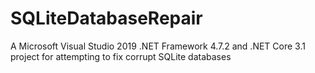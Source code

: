 # SQLiteDatabaseRepair

A Microsoft Visual Studio 2019 .NET Framework 4.7.2 and .NET Core 3.1 project for attempting to fix corrupt SQLite databases

